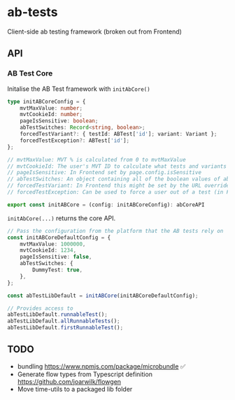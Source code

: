 # ab-tests

Client-side ab testing framework (broken out from Frontend)

## API

### AB Test Core

Initalise the AB Test framework with `initAbCore()`

```ts
type initABCoreConfig = {
    mvtMaxValue: number;
    mvtCookieId: number;
    pageIsSensitive: boolean;
    abTestSwitches: Record<string, boolean>;
    forcedTestVariant?: { testId: ABTest['id']; variant: Variant };
    forcedTestException?: ABTest['id'];
};

// mvtMaxValue: MVT % is calculated from 0 to mvtMaxValue
// mvtCookieId: The user's MVT ID to calculate what tests and variants they fall into
// pageIsSensitive: In Frontend set by page.config.isSensitive
// abTestSwitches: An object containing all of the boolean values of abTestSwitches, in Frontend from page.config.switches.abTests
// forcedTestVariant: In Frontend this might be set by the URL override, but otherwise can be used to force a user into a test and variant at init time
// forcedTestException: Can be used to force a user out of a test (in Frontend, again with url override)

export const initABCore = (config: initABCoreConfig): abCoreAPI
```

`initAbCore(...)` returns the core API.

```ts
// Pass the configuration from the platform that the AB tests rely on
const initABCoreDefaultConfig = {
	mvtMaxValue: 1000000,
	mvtCookieId: 1234,
	pageIsSensitive: false,
	abTestSwitches: {
		DummyTest: true,
	},
};

const abTestLibDefault = initABCore(initABCoreDefaultConfig);

// Provides access to
abTestLibDefault.runnableTest();
abTestLibDefault.allRunnableTests();
abTestLibDefault.firstRunnableTest();
```

## TODO

-   bundling https://www.npmjs.com/package/microbundle ✅
-   Generate flow types from Typescript definition https://github.com/joarwilk/flowgen
-   Move time-utils to a packaged lib folder
